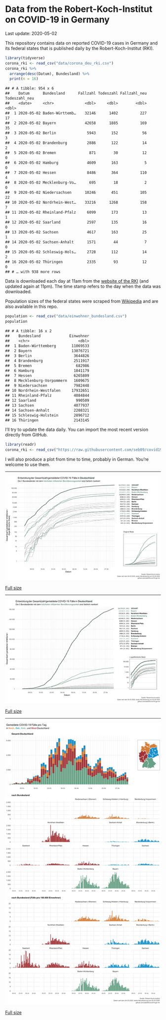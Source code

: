 Data from the Robert-Koch-Institut on COVID-19 in Germany
================
Last update: 2020-05-02

This repository contains data on reported COVID-19 cases in Germany and
its federal states that is published daily by the Robert-Koch-Institut
(RKI).

``` r
library(tidyverse)
corona_rki <- read_csv("data/corona_deu_rki.csv")
corona_rki %>% 
  arrange(desc(Datum), Bundesland) %>% 
  print(n = 16)
```

    ## # A tibble: 954 x 6
    ##    Datum      Bundesland      Fallzahl Todeszahl Fallzahl_neu Todeszahl_neu
    ##    <date>     <chr>              <dbl>     <dbl>        <dbl>         <dbl>
    ##  1 2020-05-02 Baden-Württemb…    32146      1402          227            17
    ##  2 2020-05-02 Bayern             42658      1885          169            35
    ##  3 2020-05-02 Berlin              5943       152           56             3
    ##  4 2020-05-02 Brandenburg         2886       122           14             2
    ##  5 2020-05-02 Bremen               871        30           12             0
    ##  6 2020-05-02 Hamburg             4609       163            5             0
    ##  7 2020-05-02 Hessen              8486       364          110             4
    ##  8 2020-05-02 Mecklenburg-Vo…      695        18            2             0
    ##  9 2020-05-02 Niedersachsen      10246       451          105            22
    ## 10 2020-05-02 Nordrhein-West…    33216      1268          158             7
    ## 11 2020-05-02 Rheinland-Pfalz     6099       173           13             1
    ## 12 2020-05-02 Saarland            2597       135           16             0
    ## 13 2020-05-02 Sachsen             4617       163           25             1
    ## 14 2020-05-02 Sachsen-Anhalt      1571        44            7             0
    ## 15 2020-05-02 Schleswig-Hols…     2728       112           14             2
    ## 16 2020-05-02 Thüringen           2335        93           12             0
    ## # … with 938 more rows

Data is downloaded each day at 11am from the [website of the
RKI](https://www.rki.de/DE/Content/InfAZ/N/Neuartiges_Coronavirus/Fallzahlen.html)
(and updated again at 11pm). The time stamp refers to the day when the
data was downloaded.

Population sizes of the federal states were scraped from
[Wikipedia](https://de.wikipedia.org/wiki/Liste_der_deutschen_Bundesl%C3%A4nder_nach_Bev%C3%B6lkerung)
and are also available in this repo.

``` r
population <- read_csv("data/einwohner_bundesland.csv")
population
```

    ## # A tibble: 16 x 2
    ##    Bundesland             Einwohner
    ##    <chr>                      <dbl>
    ##  1 Baden-Württemberg       11069533
    ##  2 Bayern                  13076721
    ##  3 Berlin                   3644826
    ##  4 Brandenburg              2511917
    ##  5 Bremen                    682986
    ##  6 Hamburg                  1841179
    ##  7 Hessen                   6265809
    ##  8 Mecklenburg-Vorpommern   1609675
    ##  9 Niedersachsen            7982448
    ## 10 Nordrhein-Westfalen     17932651
    ## 11 Rheinland-Pfalz          4084844
    ## 12 Saarland                  990509
    ## 13 Sachsen                  4077937
    ## 14 Sachsen-Anhalt           2208321
    ## 15 Schleswig-Holstein       2896712
    ## 16 Thüringen                2143145

I’ll try to update the data daily. You can import the most recent
version directly from GitHub.

``` r
library(readr)
corona_rki <- read_csv("https://raw.githubusercontent.com/seb09/covid19-ger-rki/master/data/corona_deu_rki.csv")
```

I will also produce a plot from time to time, probably in German. You’re
welcome to use them.

-----

<img src="plots/covid19-deu-rki-entwicklung.png">

[Full
size](https://github.com/seb09/covid19-ger-rki/raw/master/plots/covid19-deu-rki-entwicklung.png)

-----

<img src="plots/covid19-deu-rki-entwicklung-original-skala.png">

[Full
size](https://github.com/seb09/covid19-ger-rki/raw/master/plots/covid19-deu-rki-entwicklung-original-skala.png)

-----

<img src="plots/covid19-deu-rki-faelle-pro-tag.png">

[Full
size](https://github.com/seb09/covid19-ger-rki/raw/master/plots/covid19-deu-rki-faelle-pro-tag.png)
